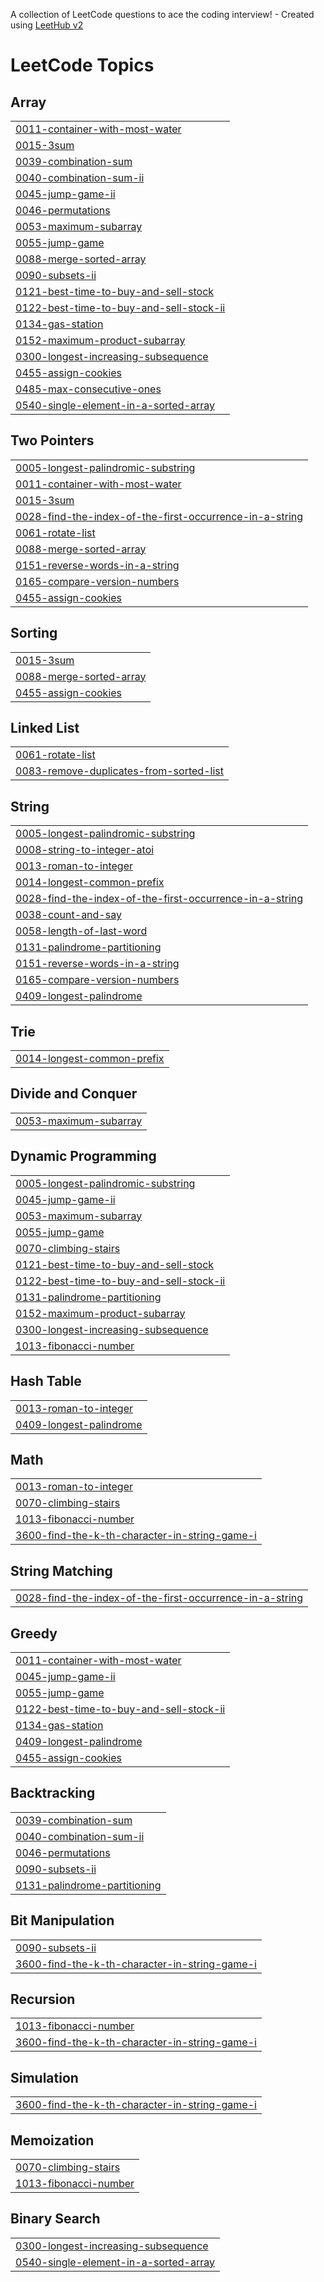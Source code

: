 A collection of LeetCode questions to ace the coding interview! - Created using [LeetHub v2](https://github.com/arunbhardwaj/LeetHub-2.0)
<!---LeetCode Topics Start-->
# LeetCode Topics
## Array
|  |
| ------- |
| [0011-container-with-most-water](https://github.com/samiran4663/LeetCode/tree/master/0011-container-with-most-water) |
| [0015-3sum](https://github.com/samiran4663/LeetCode/tree/master/0015-3sum) |
| [0039-combination-sum](https://github.com/samiran4663/LeetCode/tree/master/0039-combination-sum) |
| [0040-combination-sum-ii](https://github.com/samiran4663/LeetCode/tree/master/0040-combination-sum-ii) |
| [0045-jump-game-ii](https://github.com/samiran4663/LeetCode/tree/master/0045-jump-game-ii) |
| [0046-permutations](https://github.com/samiran4663/LeetCode/tree/master/0046-permutations) |
| [0053-maximum-subarray](https://github.com/samiran4663/LeetCode/tree/master/0053-maximum-subarray) |
| [0055-jump-game](https://github.com/samiran4663/LeetCode/tree/master/0055-jump-game) |
| [0088-merge-sorted-array](https://github.com/samiran4663/LeetCode/tree/master/0088-merge-sorted-array) |
| [0090-subsets-ii](https://github.com/samiran4663/LeetCode/tree/master/0090-subsets-ii) |
| [0121-best-time-to-buy-and-sell-stock](https://github.com/samiran4663/LeetCode/tree/master/0121-best-time-to-buy-and-sell-stock) |
| [0122-best-time-to-buy-and-sell-stock-ii](https://github.com/samiran4663/LeetCode/tree/master/0122-best-time-to-buy-and-sell-stock-ii) |
| [0134-gas-station](https://github.com/samiran4663/LeetCode/tree/master/0134-gas-station) |
| [0152-maximum-product-subarray](https://github.com/samiran4663/LeetCode/tree/master/0152-maximum-product-subarray) |
| [0300-longest-increasing-subsequence](https://github.com/samiran4663/LeetCode/tree/master/0300-longest-increasing-subsequence) |
| [0455-assign-cookies](https://github.com/samiran4663/LeetCode/tree/master/0455-assign-cookies) |
| [0485-max-consecutive-ones](https://github.com/samiran4663/LeetCode/tree/master/0485-max-consecutive-ones) |
| [0540-single-element-in-a-sorted-array](https://github.com/samiran4663/LeetCode/tree/master/0540-single-element-in-a-sorted-array) |
## Two Pointers
|  |
| ------- |
| [0005-longest-palindromic-substring](https://github.com/samiran4663/LeetCode/tree/master/0005-longest-palindromic-substring) |
| [0011-container-with-most-water](https://github.com/samiran4663/LeetCode/tree/master/0011-container-with-most-water) |
| [0015-3sum](https://github.com/samiran4663/LeetCode/tree/master/0015-3sum) |
| [0028-find-the-index-of-the-first-occurrence-in-a-string](https://github.com/samiran4663/LeetCode/tree/master/0028-find-the-index-of-the-first-occurrence-in-a-string) |
| [0061-rotate-list](https://github.com/samiran4663/LeetCode/tree/master/0061-rotate-list) |
| [0088-merge-sorted-array](https://github.com/samiran4663/LeetCode/tree/master/0088-merge-sorted-array) |
| [0151-reverse-words-in-a-string](https://github.com/samiran4663/LeetCode/tree/master/0151-reverse-words-in-a-string) |
| [0165-compare-version-numbers](https://github.com/samiran4663/LeetCode/tree/master/0165-compare-version-numbers) |
| [0455-assign-cookies](https://github.com/samiran4663/LeetCode/tree/master/0455-assign-cookies) |
## Sorting
|  |
| ------- |
| [0015-3sum](https://github.com/samiran4663/LeetCode/tree/master/0015-3sum) |
| [0088-merge-sorted-array](https://github.com/samiran4663/LeetCode/tree/master/0088-merge-sorted-array) |
| [0455-assign-cookies](https://github.com/samiran4663/LeetCode/tree/master/0455-assign-cookies) |
## Linked List
|  |
| ------- |
| [0061-rotate-list](https://github.com/samiran4663/LeetCode/tree/master/0061-rotate-list) |
| [0083-remove-duplicates-from-sorted-list](https://github.com/samiran4663/LeetCode/tree/master/0083-remove-duplicates-from-sorted-list) |
## String
|  |
| ------- |
| [0005-longest-palindromic-substring](https://github.com/samiran4663/LeetCode/tree/master/0005-longest-palindromic-substring) |
| [0008-string-to-integer-atoi](https://github.com/samiran4663/LeetCode/tree/master/0008-string-to-integer-atoi) |
| [0013-roman-to-integer](https://github.com/samiran4663/LeetCode/tree/master/0013-roman-to-integer) |
| [0014-longest-common-prefix](https://github.com/samiran4663/LeetCode/tree/master/0014-longest-common-prefix) |
| [0028-find-the-index-of-the-first-occurrence-in-a-string](https://github.com/samiran4663/LeetCode/tree/master/0028-find-the-index-of-the-first-occurrence-in-a-string) |
| [0038-count-and-say](https://github.com/samiran4663/LeetCode/tree/master/0038-count-and-say) |
| [0058-length-of-last-word](https://github.com/samiran4663/LeetCode/tree/master/0058-length-of-last-word) |
| [0131-palindrome-partitioning](https://github.com/samiran4663/LeetCode/tree/master/0131-palindrome-partitioning) |
| [0151-reverse-words-in-a-string](https://github.com/samiran4663/LeetCode/tree/master/0151-reverse-words-in-a-string) |
| [0165-compare-version-numbers](https://github.com/samiran4663/LeetCode/tree/master/0165-compare-version-numbers) |
| [0409-longest-palindrome](https://github.com/samiran4663/LeetCode/tree/master/0409-longest-palindrome) |
## Trie
|  |
| ------- |
| [0014-longest-common-prefix](https://github.com/samiran4663/LeetCode/tree/master/0014-longest-common-prefix) |
## Divide and Conquer
|  |
| ------- |
| [0053-maximum-subarray](https://github.com/samiran4663/LeetCode/tree/master/0053-maximum-subarray) |
## Dynamic Programming
|  |
| ------- |
| [0005-longest-palindromic-substring](https://github.com/samiran4663/LeetCode/tree/master/0005-longest-palindromic-substring) |
| [0045-jump-game-ii](https://github.com/samiran4663/LeetCode/tree/master/0045-jump-game-ii) |
| [0053-maximum-subarray](https://github.com/samiran4663/LeetCode/tree/master/0053-maximum-subarray) |
| [0055-jump-game](https://github.com/samiran4663/LeetCode/tree/master/0055-jump-game) |
| [0070-climbing-stairs](https://github.com/samiran4663/LeetCode/tree/master/0070-climbing-stairs) |
| [0121-best-time-to-buy-and-sell-stock](https://github.com/samiran4663/LeetCode/tree/master/0121-best-time-to-buy-and-sell-stock) |
| [0122-best-time-to-buy-and-sell-stock-ii](https://github.com/samiran4663/LeetCode/tree/master/0122-best-time-to-buy-and-sell-stock-ii) |
| [0131-palindrome-partitioning](https://github.com/samiran4663/LeetCode/tree/master/0131-palindrome-partitioning) |
| [0152-maximum-product-subarray](https://github.com/samiran4663/LeetCode/tree/master/0152-maximum-product-subarray) |
| [0300-longest-increasing-subsequence](https://github.com/samiran4663/LeetCode/tree/master/0300-longest-increasing-subsequence) |
| [1013-fibonacci-number](https://github.com/samiran4663/LeetCode/tree/master/1013-fibonacci-number) |
## Hash Table
|  |
| ------- |
| [0013-roman-to-integer](https://github.com/samiran4663/LeetCode/tree/master/0013-roman-to-integer) |
| [0409-longest-palindrome](https://github.com/samiran4663/LeetCode/tree/master/0409-longest-palindrome) |
## Math
|  |
| ------- |
| [0013-roman-to-integer](https://github.com/samiran4663/LeetCode/tree/master/0013-roman-to-integer) |
| [0070-climbing-stairs](https://github.com/samiran4663/LeetCode/tree/master/0070-climbing-stairs) |
| [1013-fibonacci-number](https://github.com/samiran4663/LeetCode/tree/master/1013-fibonacci-number) |
| [3600-find-the-k-th-character-in-string-game-i](https://github.com/samiran4663/LeetCode/tree/master/3600-find-the-k-th-character-in-string-game-i) |
## String Matching
|  |
| ------- |
| [0028-find-the-index-of-the-first-occurrence-in-a-string](https://github.com/samiran4663/LeetCode/tree/master/0028-find-the-index-of-the-first-occurrence-in-a-string) |
## Greedy
|  |
| ------- |
| [0011-container-with-most-water](https://github.com/samiran4663/LeetCode/tree/master/0011-container-with-most-water) |
| [0045-jump-game-ii](https://github.com/samiran4663/LeetCode/tree/master/0045-jump-game-ii) |
| [0055-jump-game](https://github.com/samiran4663/LeetCode/tree/master/0055-jump-game) |
| [0122-best-time-to-buy-and-sell-stock-ii](https://github.com/samiran4663/LeetCode/tree/master/0122-best-time-to-buy-and-sell-stock-ii) |
| [0134-gas-station](https://github.com/samiran4663/LeetCode/tree/master/0134-gas-station) |
| [0409-longest-palindrome](https://github.com/samiran4663/LeetCode/tree/master/0409-longest-palindrome) |
| [0455-assign-cookies](https://github.com/samiran4663/LeetCode/tree/master/0455-assign-cookies) |
## Backtracking
|  |
| ------- |
| [0039-combination-sum](https://github.com/samiran4663/LeetCode/tree/master/0039-combination-sum) |
| [0040-combination-sum-ii](https://github.com/samiran4663/LeetCode/tree/master/0040-combination-sum-ii) |
| [0046-permutations](https://github.com/samiran4663/LeetCode/tree/master/0046-permutations) |
| [0090-subsets-ii](https://github.com/samiran4663/LeetCode/tree/master/0090-subsets-ii) |
| [0131-palindrome-partitioning](https://github.com/samiran4663/LeetCode/tree/master/0131-palindrome-partitioning) |
## Bit Manipulation
|  |
| ------- |
| [0090-subsets-ii](https://github.com/samiran4663/LeetCode/tree/master/0090-subsets-ii) |
| [3600-find-the-k-th-character-in-string-game-i](https://github.com/samiran4663/LeetCode/tree/master/3600-find-the-k-th-character-in-string-game-i) |
## Recursion
|  |
| ------- |
| [1013-fibonacci-number](https://github.com/samiran4663/LeetCode/tree/master/1013-fibonacci-number) |
| [3600-find-the-k-th-character-in-string-game-i](https://github.com/samiran4663/LeetCode/tree/master/3600-find-the-k-th-character-in-string-game-i) |
## Simulation
|  |
| ------- |
| [3600-find-the-k-th-character-in-string-game-i](https://github.com/samiran4663/LeetCode/tree/master/3600-find-the-k-th-character-in-string-game-i) |
## Memoization
|  |
| ------- |
| [0070-climbing-stairs](https://github.com/samiran4663/LeetCode/tree/master/0070-climbing-stairs) |
| [1013-fibonacci-number](https://github.com/samiran4663/LeetCode/tree/master/1013-fibonacci-number) |
## Binary Search
|  |
| ------- |
| [0300-longest-increasing-subsequence](https://github.com/samiran4663/LeetCode/tree/master/0300-longest-increasing-subsequence) |
| [0540-single-element-in-a-sorted-array](https://github.com/samiran4663/LeetCode/tree/master/0540-single-element-in-a-sorted-array) |
<!---LeetCode Topics End-->